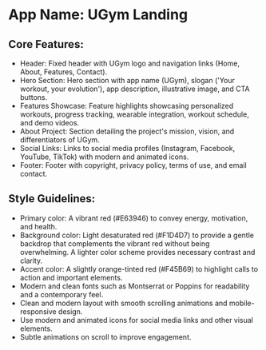 # **App Name**: UGym Landing

## Core Features:

- Header: Fixed header with UGym logo and navigation links (Home, About, Features, Contact).
- Hero Section: Hero section with app name (UGym), slogan ('Your workout, your evolution'), app description, illustrative image, and CTA buttons.
- Features Showcase: Feature highlights showcasing personalized workouts, progress tracking, wearable integration, workout schedule, and demo videos.
- About Project: Section detailing the project's mission, vision, and differentiators of UGym.
- Social Links: Links to social media profiles (Instagram, Facebook, YouTube, TikTok) with modern and animated icons.
- Footer: Footer with copyright, privacy policy, terms of use, and email contact.

## Style Guidelines:

- Primary color: A vibrant red (#E63946) to convey energy, motivation, and health.
- Background color: Light desaturated red (#F1D4D7) to provide a gentle backdrop that complements the vibrant red without being overwhelming.  A lighter color scheme provides necessary contrast and clarity.
- Accent color: A slightly orange-tinted red (#F45B69) to highlight calls to action and important elements.
- Modern and clean fonts such as Montserrat or Poppins for readability and a contemporary feel.
- Clean and modern layout with smooth scrolling animations and mobile-responsive design.
- Use modern and animated icons for social media links and other visual elements.
- Subtle animations on scroll to improve engagement.